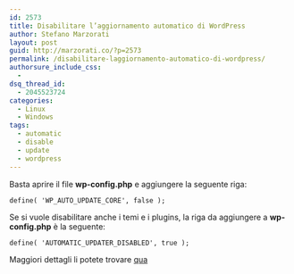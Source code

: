 ```yaml
---
id: 2573
title: Disabilitare l’aggiornamento automatico di WordPress
author: Stefano Marzorati
layout: post
guid: http://marzorati.co/?p=2573
permalink: /disabilitare-laggiornamento-automatico-di-wordpress/
authorsure_include_css:
  - 
dsq_thread_id:
  - 2045523724
categories:
  - Linux
  - Windows
tags:
  - automatic
  - disable
  - update
  - wordpress
---
```

Basta aprire il file **wp-config.php** e aggiungere la seguente riga:

`define( 'WP_AUTO_UPDATE_CORE', false );`

Se si vuole disabilitare anche i temi e i plugins, la riga da aggiungere a **wp-config.php** è la seguente:

`define( 'AUTOMATIC_UPDATER_DISABLED', true );`

Maggiori dettagli li potete trovare <a href="http://codex.wordpress.org/Configuring_Automatic_Background_Updates" target="_blank">qua</a>